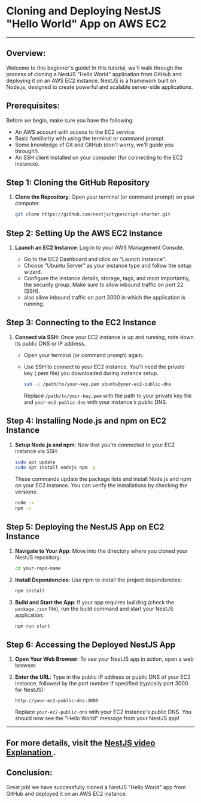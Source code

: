 
# Cloning and Deploying NestJS "Hello World" App on AWS EC2

---

## Overview:

Welcome to this beginner's guide! In this tutorial, we'll walk through the process of cloning a NestJS "Hello World" application from GitHub and deploying it on an AWS EC2 instance. NestJS is a framework built on Node.js, designed to create powerful and scalable server-side applications.

## Prerequisites:

Before we begin, make sure you have the following:

- An AWS account with access to the EC2 service.
- Basic familiarity with using the terminal or command prompt.
- Some knowledge of Git and GitHub (don’t worry, we'll guide you through!).
- An SSH client installed on your computer (for connecting to the EC2 instance).

## Step 1: Cloning the GitHub Repository

1. **Clone the Repository**: Open your terminal (or command prompt) on your computer.
   
   ```bash
   git clone https://github.com/nestjs/typescript-starter.git
   ```


## Step 2: Setting Up the AWS EC2 Instance

1. **Launch an EC2 Instance**: Log in to your AWS Management Console.
   
   - Go to the EC2 Dashboard and click on "Launch Instance".
   - Choose "Ubuntu Server" as your instance type and follow the setup wizard.
   - Configure the instance details, storage, tags, and most importantly, the security group. Make sure to allow inbound traffic on port 22 (SSH).
   - also allow inbound traffic on port 3000 in which the application is running.

## Step 3: Connecting to the EC2 Instance

1. **Connect via SSH**: Once your EC2 instance is up and running, note down its public DNS or IP address.
   
   - Open your terminal (or command prompt) again.
   - Use SSH to connect to your EC2 instance. You'll need the private key (.pem file) you downloaded during instance setup.
   
     ```bash
     ssh -i /path/to/your-key.pem ubuntu@your-ec2-public-dns
     ```

     Replace `/path/to/your-key.pem` with the path to your private key file and `your-ec2-public-dns` with your instance's public DNS.

## Step 4: Installing Node.js and npm on EC2 Instance

1. **Setup Node.js and npm**: Now that you’re connected to your EC2 instance via SSH:
   
   ```bash
   sudo apt update
   sudo apt install nodejs npm -y
   ```

   These commands update the package lists and install Node.js and npm on your EC2 instance. You can verify the installations by checking the versions:
   
   ```bash
   node -v
   npm -v
   ```

## Step 5: Deploying the NestJS App on EC2 Instance

1. **Navigate to Your App**: Move into the directory where you cloned your NestJS repository:
   
   ```bash
   cd your-repo-name
   ```

2. **Install Dependencies**: Use npm to install the project dependencies:
   
   ```bash
   npm install
   ```

3. **Build and Start the App**: If your app requires building (check the `package.json` file), run the build command and start your NestJS application:
   
   ```bash
   npm run start
   ```

## Step 6: Accessing the Deployed NestJS App

1. **Open Your Web Browser**: To see your NestJS app in action, open a web browser.

2. **Enter the URL**: Type in the public IP address or public DNS of your EC2 instance, followed by the port number if specified (typically port 3000 for NestJS):
   
   ```
   http://your-ec2-public-dns:3000
   ```

   Replace `your-ec2-public-dns` with your EC2 instance's public DNS. You should now see the "Hello World" message from your NestJS app!

---

## For more details, visit the [NestJS video Explanation ](https://www.loom.com/share/fc61b1d414ef42c2b27628a8d7aa6f48?sid=c2c82d44-339c-4893-955e-6af3106e4e5c).


## Conclusion:

Great job! we have  successfully cloned a NestJS "Hello World" app from GitHub and deployed it on an AWS EC2 instance. 



